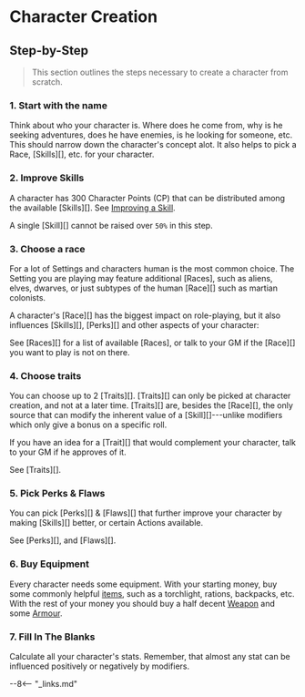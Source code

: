 # Character Creation

## Step-by-Step

> This section outlines the steps necessary to create a character from scratch.

### 1. Start with the name

Think about who your character is. Where does he come from, why is he seeking
adventures, does he have enemies, is he looking for someone, etc. This should
narrow down the character's concept alot. It also helps to pick a Race,
[Skills][], etc. for your character.

### 2. Improve Skills

A character has 300 Character Points (CP) that can be distributed among the
available [Skills][]. See [Improving a
Skill](/character/skills#improving-a-skill).

A single [Skill][] cannot be raised over `50%` in this step.

### 3. Choose a race

For a lot of Settings and characters human is the most common choice. The
Setting you are playing may feature additional [Races], such as aliens, elves,
dwarves, or just subtypes of the human [Race][] such as martian colonists.

A character's [Race][] has the biggest impact on role-playing, but it also
influences [Skills][], [Perks][] and other aspects of your character:

See [Races][] for a list of available [Races], or talk to your GM if the
[Race][] you want to play is not on there.

### 4. Choose traits

You can choose up to 2 [Traits][]. [Traits][] can only be picked at character
creation, and not at a later time. [Traits][] are, besides the [Race][], the
only source that can modify the inherent value of a [Skill][]---unlike modifiers
which only give a bonus on a specific roll.

If you have an idea for a [Trait][] that would complement your character, talk
to your GM if he approves of it.

See [Traits][].

### 5. Pick Perks & Flaws

You can pick [Perks][] & [Flaws][] that further improve your character by making
[Skills][] better, or certain Actions available.

See [Perks][], and [Flaws][].

### 6. Buy Equipment

Every character needs some equipment. With your starting money, buy some
commonly helpful [items](/equipment/util-misc/), such as a torchlight, rations,
backpacks, etc. With the rest of your money you should buy a half decent
[Weapon](/equipment/weapons/) and some [Armour](/equipment/armour-outfits/).

### 7. Fill In The Blanks

Calculate all your character's stats. Remember, that almost any stat can be
influenced positively or negatively by modifiers.

--8<-- "_links.md"
